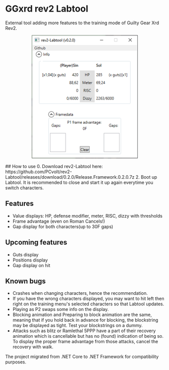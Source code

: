 # GGxrd rev2 Labtool
External tool adding more features to the training mode of Guilty Gear Xrd Rev2.
<p align="center">
<img src="images/Labtool020.png" height="390">
</p>
## How to use
0. Download rev2-Labtool here: https://github.com/PCvolt/rev2-Labtool/releases/download/0.2.0/Release.Framework.0.2.0.7z
2. Boot up Labtool. It is recommended to close and start it up again everytime you switch characters.

## Features
- Value displays: HP, defense modifier, meter, RISC, dizzy with thresholds
- Frame advantage (even on Roman Cancels!)
- Gap display for both characters(up to 30F gaps)

## Upcoming features
- Guts display
- Positions display
- Gap display on hit

## Known bugs
- Crashes when changing characters, hence the recommendation.
- If you have the wrong characters displayed, you may want to hit left then right on the training menu's selected characters so that Labtool updates.
- Playing as P2 swaps some info on the display.
- Blocking animation and Preparing to block animation are the same, meaning that if you hold back in advance for blocking, the blockstring may be displayed as tight. Test your blockstrings on a dummy.
- Attacks such as blitz or Ramlethal 5PPP have a part of their recovery animation which is cancellable but has no (found) indication of being so. To display the proper frame advantage from those attacks, cancel the recovery with walk.

The project migrated from .NET Core to .NET Framework for compatibility purposes. 

